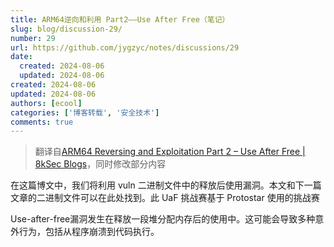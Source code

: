 ```yaml
---
title: ARM64逆向和利用 Part2——Use After Free（笔记）
slug: blog/discussion-29/
number: 29
url: https://github.com/jygzyc/notes/discussions/29
date:
  created: 2024-08-06
  updated: 2024-08-06
created: 2024-08-06
updated: 2024-08-06
authors: [ecool]
categories: ['博客转载', '安全技术']
comments: true
---
```


<!-- arm64_reversing_and_exploitation_part_2 -->

> 翻译自[ARM64 Reversing and Exploitation Part 2 – Use After Free | 8kSec Blogs](https://8ksec.io/arm64-reversing-and-exploitation-part-2-use-after-free/)，同时修改部分内容

在这篇博文中，我们将利用 vuln 二进制文件中的释放后使用漏洞。本文和下一篇文章的二进制文件可以在此处找到。此 UaF 挑战赛基于 Protostar 使用的挑战赛

Use-after-free漏洞发生在释放一段堆分配内存后的使用中。这可能会导致多种意外行为，包括从程序崩溃到代码执行。
